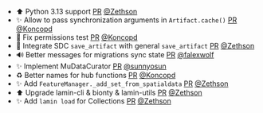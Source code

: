 - ⬆️ Python 3.13 support  [PR](https://github.com/laminlabs/lamindb/pull/2384) [@Zethson](https://github.com/Zethson)
- ✨ Allow to pass synchronization arguments in `Artifact.cache()` [PR](https://github.com/laminlabs/lamindb/pull/2553) [@Koncopd](https://github.com/Koncopd)
- 💚 Fix permissions test [PR](https://github.com/laminlabs/lamindb/pull/2550) [@Koncopd](https://github.com/Koncopd)
- 🎨 Integrate SDC `save_artifact` with general `save_artifact` [PR](https://github.com/laminlabs/lamindb/pull/2545) [@Zethson](https://github.com/Zethson)
- 🔊 Better messages for migrations sync state [PR](https://github.com/laminlabs/lamindb-setup/pull/985) [@falexwolf](https://github.com/falexwolf)
- ✨ Implement MuDataCurator [PR](https://github.com/laminlabs/lamindb/pull/2543) [@sunnyosun](https://github.com/sunnyosun)
- ♻️ Better names for hub functions [PR](https://github.com/laminlabs/lamindb-setup/pull/984) [@Koncopd](https://github.com/Koncopd)
- ✨ Add `FeatureManager._add_set_from_spatialdata` [PR](https://github.com/laminlabs/lamindb/pull/2539) [@Zethson](https://github.com/Zethson)
- ⬆️ Upgrade lamin-cli & bionty & lamin-utils [PR](https://github.com/laminlabs/lamindb/pull/2540) [@Zethson](https://github.com/Zethson)
- ✨ Add `lamin load` for Collections [PR](https://github.com/laminlabs/lamin-cli/pull/119) [@Zethson](https://github.com/Zethson)
